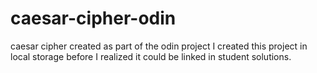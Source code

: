 # caesar-cipher-odin
caesar cipher created as part of the odin project
I created this project in local storage before I realized it could be linked in student solutions.
